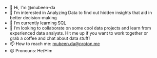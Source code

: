 - 👋 Hi, I’m @mubeen-da
- 👀 I’m interested in Analyzing Data to find out hidden insights that aid in better decision-making 
- 🌱 I’m currently learning SQL
- 💞️ I’m looking to collaborate on some cool data projects and learn from experienced data analysts. Hit me up if you want to work together or grab a coffee and chat about data stuff!
- 📫 How to reach me: mubeen.da@proton.me
- 😄 Pronouns: He/Him

<!---
mubeen-da/mubeen-da is a ✨ special ✨ repository because its `README.md` (this file) appears on your GitHub profile.
You can click the Preview link to take a look at your changes.
--->
